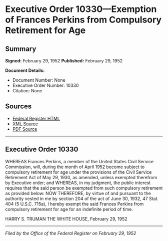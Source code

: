 # Executive Order 10330—Exemption of Frances Perkins from Compulsory Retirement for Age

## Summary

**Signed:** February 29, 1952
**Published:** February 29, 1952

**Document Details:**
- Document Number: None
- Executive Order Number: 10330
- Citation: None

## Sources
- [Federal Register HTML](https://www.presidency.ucsb.edu/documents/executive-order-10330-exemption-frances-perkins-from-compulsory-retirement-for-age)
- [XML Source](None)
- [PDF Source](None)

---

## Executive Order 10330

WHEREAS Frances Perkins, a member of the United States Civil Service Commission, will, during the month of April 1952 become subject to compulsory retirement for age under the provisions of the Civil Service Retirement Act of May 29, 1930, as amended, unless exempted therefrom by Executive order; and
WHEREAS, in my judgment, the public interest requires that the said person be exempted from such compulsory retirement as provided below:
NOW THEREFORE, by virtue of and pursuant to the authority vested in me by section 204 of the act of June 30, 1932, 47 Stat. 404 (5 U.S.C. 715a), I hereby exempt the said Frances Perkins from compulsory retirement for age for an indefinite period of time.

HARRY S. TRUMAN
THE WHITE HOUSE,
February 29, 1952

---

*Filed by the Office of the Federal Register on February 29, 1952*

